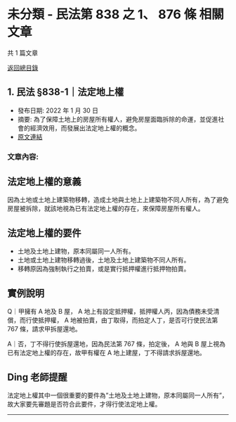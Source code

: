 # 未分類 - 民法第 838 之 1、 876 條 相關文章

共 1 篇文章

[返回總目錄](00_總目錄.md)

## 1. 民法 §838-1｜法定地上權

- 發布日期: 2022 年 1 月 30 日
- 摘要: 為了保障土地上的房屋所有權人，避免房屋面臨拆除的命運，並促進社會的經濟效用，而發展出法定地上權的概念。
- [原文連結](https://www.jasper-realestate.com/%e6%b0%91%e6%b3%95-%c2%a7838-1%ef%bd%9c%e6%b3%95%e5%ae%9a%e5%9c%b0%e4%b8%8a%e6%ac%8a/)

### 文章內容:

## 法定地上權的意義

因為土地或土地上建築物移轉，造成土地與土地上上建築物不同人所有，為了避免房屋被拆除，就該地視為已有法定地上權的存在，來保障房屋所有權人。

## 法定地上權的要件

- 土地及土地上建物，原本同屬同一人所有。
- 土地或土地上建物移轉過後，土地及土地上建築物不同人所有。
- 移轉原因為強制執行之拍賣，或是實行抵押權進行抵押物拍賣。

## 實例說明

Q｜甲擁有 A 地及 B 屋， A 地上有設定抵押權，抵押權人丙，因為債務未受清償，而行使抵押權， A 地被拍賣，由丁取得，而拍定人丁，是否可行使民法第 767 條，請求甲拆屋還地。

A｜否，丁不得行使拆屋還地，因為民法第 767 條，拍定後， A 地與 B 屋上視為已有法定地上權的存在，故甲有權在 A 地上建屋，丁不得請求拆屋還地。

## Ding 老師提醒

法定地上權其中一個很重要的要件為”土地及土地上建物，原本同屬同一人所有”，故大家要先審題是否符合此要件，才得行使法定地上權。

---


